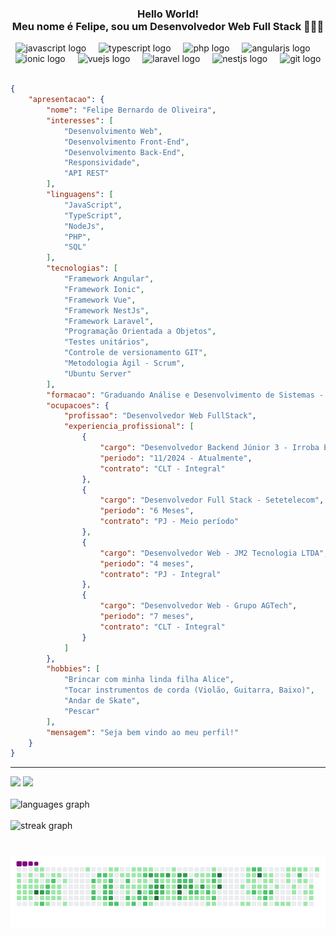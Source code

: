 <h3 align="center">Hello World! <br> Meu nome é Felipe, sou um Desenvolvedor Web Full Stack 👨🏽‍💻</h3>
<div align="center">
  <img src="https://cdn.jsdelivr.net/gh/devicons/devicon/icons/javascript/javascript-original.svg" height="30" alt="javascript logo"  />
  <img width="12" />
  <img src="https://cdn.jsdelivr.net/gh/devicons/devicon/icons/typescript/typescript-original.svg" height="30" alt="typescript logo"  />
  <img width="12" />
  <img src="https://cdn.jsdelivr.net/gh/devicons/devicon/icons/php/php-original.svg" height="30" alt="php logo"  />
  <img width="12" />
  <img src="https://cdn.jsdelivr.net/gh/devicons/devicon/icons/angularjs/angularjs-original.svg" height="30" alt="angularjs logo"  />
  <img width="12" />
  <img src="https://cdn.jsdelivr.net/gh/devicons/devicon/icons/ionic/ionic-original.svg" height="30" alt="ionic logo"  />
  <img width="12" />
  <img src="https://cdn.jsdelivr.net/gh/devicons/devicon/icons/vuejs/vuejs-original.svg" height="30" alt="vuejs logo"  />
  <img width="12" />
  <img src="https://cdn.worldvectorlogo.com/logos/laravel-2.svg" height="30" alt="laravel logo"  />
  <img width="12" />
  <img src="https://img.icons8.com/?size=100&id=9ESZMOeUioJS&format=png&color=000000" height="30" alt="nestjs logo"  />
  <img width="12" />
  <img src="https://cdn.jsdelivr.net/gh/devicons/devicon/icons/git/git-original.svg" height="30" alt="git logo" style="color:"  />
</div>
<br>

```json
{
    "apresentacao": {
        "nome": "Felipe Bernardo de Oliveira",
        "interesses": [
            "Desenvolvimento Web",
            "Desenvolvimento Front-End",
            "Desenvolvimento Back-End",
            "Responsividade",
            "API REST"
        ],
        "linguagens": [
            "JavaScript",
            "TypeScript",
            "NodeJs",
            "PHP",
            "SQL"
        ],
        "tecnologias": [
            "Framework Angular",
            "Framework Ionic",
            "Framework Vue",
            "Framework NestJs",
            "Framework Laravel",
            "Programação Orientada a Objetos",
            "Testes unitários",
            "Controle de versionamento GIT",
            "Metodologia Ágil - Scrum",
            "Ubuntu Server"
        ],
        "formacao": "Graduando Análise e Desenvolvimento de Sistemas - (UNIP)",
        "ocupacoes": {
            "profissao": "Desenvolvedor Web FullStack",
            "experiencia_profissional": [
                {
                    "cargo": "Desenvolvedor Backend Júnior 3 - Irroba E-commerce",
                    "periodo": "11/2024 - Atualmente",
                    "contrato": "CLT - Integral"
                },
                {
                    "cargo": "Desenvolvedor Full Stack - Setetelecom",
                    "periodo": "6 Meses",
                    "contrato": "PJ - Meio período"
                },
                {
                    "cargo": "Desenvolvedor Web - JM2 Tecnologia LTDA",
                    "periodo": "4 meses",
                    "contrato": "PJ - Integral"
                },
                {
                    "cargo": "Desenvolvedor Web - Grupo AGTech",
                    "periodo": "7 meses",
                    "contrato": "CLT - Integral"
                }
            ]
        },
        "hobbies": [
            "Brincar com minha linda filha Alice",
            "Tocar instrumentos de corda (Violão, Guitarra, Baixo)",
            "Andar de Skate",
            "Pescar"
        ],
        "mensagem": "Seja bem vindo ao meu perfil!"
    }
}
```

<hr>
<a href="https://www.linkedin.com/in/felipe-bernardo-de-oliveira-5b93a3274/" target="_blank"><img src="https://img.shields.io/badge/-LinkedIn-%230077B5?style=for-the-badge&logo=linkedin&logoColor=white" target="_blank"></a> 
<a href="https://instagram.com/ffelipebernardo" target="_blank"><img src="https://img.shields.io/badge/-Instagram-%23E4405F?style=for-the-badge&logo=instagram&logoColor=white" target="_blank"></a>
<br>
<div align="left">
<br>
<img src="https://github-readme-stats.vercel.app/api/top-langs?username=FelipeBernardo08&locale=en&layout=donut&hide=html,css,c&langs_count=5&theme=dracula&hide_border=true"  alt="languages graph" /> <br>
<br>
<img src="https://streak-stats.demolab.com?user=FelipeBernardo08&locale=en&mode=weekly&theme=dracula&hide_border=true"  alt="streak graph"  />
</div>

# ![snake gif](https://github.com/FelipeBernardo08/FelipeBernardo08/blob/output/github-contribution-grid-snake.gif)
